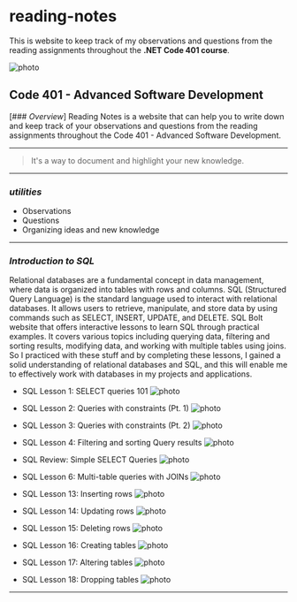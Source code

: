 # reading-notes
This is website to keep track of my observations and questions from the reading assignments throughout the **.NET Code 401 course**.

![photo](https://clockify.me/blog/wp-content/uploads/2021/10/Best-brainstorming-techniques-for-productive-work-cover-min.png)

## Code 401 - Advanced Software Development



[### *Overview*]
Reading Notes is a website that can help you to write down and keep track of your observations and questions from the reading assignments throughout the Code 401 - Advanced Software Development. 


---


> It's a way to document and highlight your new knowledge. 


---


### *utilities* 

-  Observations
-  Questions 
-  Organizing ideas and new knowledge 

---

### *Introduction to SQL* 

Relational databases are a fundamental concept in data management, where data is organized into tables with rows and columns. SQL (Structured Query Language) is the standard language used to interact with relational databases. It allows users to retrieve, manipulate, and store data by using commands such as SELECT, INSERT, UPDATE, and DELETE. SQL Bolt website that offers interactive lessons to learn SQL through practical examples. It covers various topics including querying data, filtering and sorting results, modifying data, and working with multiple tables using joins. So I practiced with these stuff and by completing these lessons, I gained a solid understanding of relational databases and SQL, and this will enable me to effectively work with databases in my projects and applications.


- SQL Lesson 1: SELECT queries 101
![photo](./assets/images/SQL%20Lesson1.png)

- SQL Lesson 2: Queries with constraints (Pt. 1)
![photo](./assets/images/SQL%20Lesson2.png)

- SQL Lesson 3: Queries with constraints (Pt. 2)
![photo](./assets/images/SQL%20Lesson3.png)

- SQL Lesson 4: Filtering and sorting Query results
![photo](./assets/images/SQL%20Lesson4.png)

- SQL Review: Simple SELECT Queries
![photo](./assets/images/SQL%20Lesson5.png)

- SQL Lesson 6: Multi-table queries with JOINs
![photo](./assets/images/SQL%20Lesson6.png)

- SQL Lesson 13: Inserting rows
![photo](./assets/images/SQL%20Lesson13.png)

- SQL Lesson 14: Updating rows
![photo](./assets/images/SQL%20Lesson14.png)

- SQL Lesson 15: Deleting rows
![photo](./assets/images/SQL%20Lesson15.png)

- SQL Lesson 16: Creating tables
![photo](./assets/images/SQL%20Lesson16.png)

- SQL Lesson 17: Altering tables
![photo](./assets/images/SQL%20Lesson17.png)

- SQL Lesson 18: Dropping tables
![photo](./assets/images/SQL%20Lesson18.png)

---

